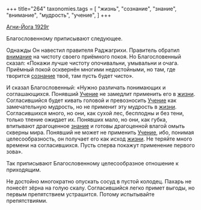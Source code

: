 +++
title="264"
taxonomies.tags = [
 "жизнь",
 "сознание",
 "знание",
 "внимание",
 "мудрость",
 "учение",
]
+++

[Агни-Йога 1929г](/agni/1929)

Благословенному приписывают следующее.   

Однажды Он навестил правителя Раджагрихи. Правитель обратил [внимание](/tags/внимание) на чистоту своего приёмного покоя. Но Благословенный сказал: «Покажи лучше чистоту опочивальни, умывальни и очага. Приёмный покой осквернён многими недостойными, но там, где творится [сознание](/tags/сознание) твоё, там пусть будет чисто».   

И сказал Благословенный: «Нужно различать понимающих и соглашающихся. Понявший [Учение](/tags/учение) не замедлит применить его в [жизни](/tags/жизнь). Согласившийся будет кивать головой и превозносить [Учение](/tags/учение) как замечательную мудрость, но не применит эту мудрость в [жизни](/tags/жизнь). Согласившихся много, но они, как сухой лес, бесплодны и без тени, только тление ожидает их. Понявших мало, но они, как губка, впитывают драгоценное [знание](/tags/знание) и готовы драгоценной влагой омыть скверны мира. Понявший не может не применить [Учение](/tags/учение), ибо, понимая целесообразность, он получает его как исход [жизни](/tags/жизнь). Не теряйте много времени на согласившихся. Пусть сперва покажут применение первого зова».   

Так приписывают Благословенному целесообразное отношение к приходящим.   

Не достойно многократно опускать сосуд в пустой колодец. Пахарь не понесёт зёрна на голую скалу. Согласившийся легко примет выгоды, но первым препятствием устрашится. Потому испытывайте препятствиями.